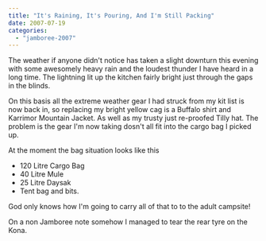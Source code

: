 ```yaml
---
title: "It's Raining, It's Pouring, And I'm Still Packing"
date: 2007-07-19
categories: 
  - "jamboree-2007"
---
```


The weather if anyone didn't notice has taken a slight downturn this evening with some awesomely heavy rain and the loudest thunder I have heard in a long time. The lightning lit up the kitchen fairly bright just through the gaps in the blinds.

On this basis all the extreme weather gear I had struck from my kit list is now back in, so replacing my bright yellow cag is a Buffalo shirt and Karrimor Mountain Jacket. As well as my trusty just re-proofed Tilly hat. The problem is the gear I'm now taking dosn't all fit into the cargo bag I picked up.

At the moment the bag situation looks like this

- 120 Litre Cargo Bag
- 40 Litre Mule
- 25 Litre Daysak
- Tent bag and bits.

God only knows how I'm going to carry all of that to to the adult campsite!

On a non Jamboree note somehow I managed to tear the rear tyre on the Kona.
